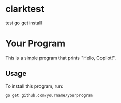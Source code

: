 # clarktest
test go get install

# Your Program

This is a simple program that prints "Hello, Copilot!".

## Usage

To install this program, run:

```bash
go get github.com/yourname/yourprogram
